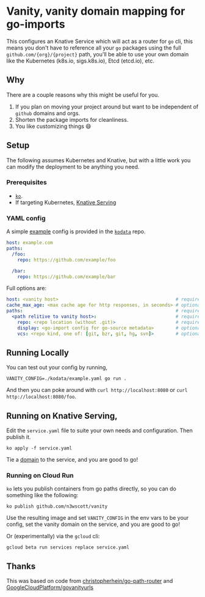 # Vanity, vanity domain mapping for go-imports

This configures an Knative Service which will act as a router for `go` cli, this
means you don't have to reference all your `go` packages using the full
`github.com/{org}/{project}` path, you'll be able to use your own domain like
the Kubernetes (k8s.io, sigs.k8s.io), Etcd (etcd.io), etc.

## Why

There are a couple reasons why this might be useful for you.

1. If you plan on moving your project around but want to be independent of
   `github` domains and orgs.
2. Shorten the package imports for cleanliness.
3. You like customizing things :smile:

## Setup

The following assumes Kubernetes and Knative, but with a little work you can
modify the deployment to be anything you need.

### Prerequisites

- [`ko`](https://github.com/google/ko).
- If targeting Kubernetes, [Knative Serving](https://knative.dev/docs/serving)

### YAML config

A simple [example](./kodata/example.yaml) config is provided in the
[`kodata`](https://github.com/google/ko#including-static-assets) repo.

```yaml
host: example.com
paths:
  /foo:
    repo: https://github.com/example/foo

  /bar:
    repo: https://github.com/example/bar
```

Full options are:

```yaml
host: <vanity host>                                           # required
cache_max_age: <max cache age for http responses, in seconds> # optional, defaults to 24 hours
paths:                                                        # required
  <path relitive to vanity host>:                             # required
    repo: <repo location (without .git)>                      # required
    display: <go-import config for go-source metadata>        # optional
    vcs: <repo kind, one of: [git, bzr, git, hg, svn]>        # optional
```

## Running Locally

You can test out your config by running,

```shell script
VANITY_CONFIG=./kodata/example.yaml go run .
```

And then you can poke around with `curl http://localhost:8080` or
`curl http://localhost:8080/foo`.

## Running on Knative Serving,

Edit the `service.yaml` file to suite your own needs and configuration. Then
publish it.

```shell script
ko apply -f service.yaml
```

Tie a [domain](https://knative.dev/docs/) to the service, and you are good to
go!

### Running on Cloud Run

`ko` lets you publish containers from go paths directly, so you can do something
like the following:

```shell script
ko publish github.com/n3wscott/vanity
```

Use the resulting image and set `VANITY_CONFIG` in the env vars to be your
config, set the vanity domain on the service, and you are good to go!

Or (experimentally) via the `gcloud` cli:

```shell script
gcloud beta run services replace service.yaml
```

## Thanks

This was based on code from
[christopherhein/go-path-router](https://github.com/christopherhein/go-path-router)
and
[GoogleCloudPlatform/govanityurls](https://github.com/GoogleCloudPlatform/govanityurls)
